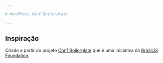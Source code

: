 ```yaml
---

# WordPress Conf Boilerplate

---
```


## Inspiração

Criado a partir do projeto [Conf Boilerplate](https://github.com/braziljs/conf-boilerplate) que é uma iniciativa da [BrazilJS Foundation](http://braziljs.org).
